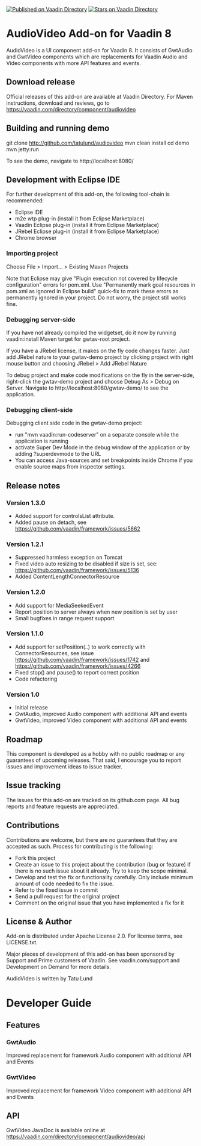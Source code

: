 [![Published on Vaadin  Directory](https://img.shields.io/badge/Vaadin%20Directory-published-00b4f0.svg)](https://vaadin.com/directory/component/audiovideo)
[![Stars on Vaadin Directory](https://img.shields.io/vaadin-directory/star/audiovideo.svg)](https://vaadin.com/directory/component/audiovideo)

# AudioVideo Add-on for Vaadin 8

AudioVideo is a UI component add-on for Vaadin 8. It consists of GwtAudio and GwtVideo components which are replacements
for Vaadin Audio and Video components with more API features and events.

## Download release

Official releases of this add-on are available at Vaadin Directory. For Maven instructions, download and reviews, go to https://vaadin.com/directory/component/audiovideo

## Building and running demo

git clone http://github.com/tatulund/audiovideo
mvn clean install
cd demo
mvn jetty:run

To see the demo, navigate to http://localhost:8080/

## Development with Eclipse IDE

For further development of this add-on, the following tool-chain is recommended:
- Eclipse IDE
- m2e wtp plug-in (install it from Eclipse Marketplace)
- Vaadin Eclipse plug-in (install it from Eclipse Marketplace)
- JRebel Eclipse plug-in (install it from Eclipse Marketplace)
- Chrome browser

### Importing project

Choose File > Import... > Existing Maven Projects

Note that Eclipse may give "Plugin execution not covered by lifecycle configuration" errors for pom.xml. Use "Permanently mark goal resources in pom.xml as ignored in Eclipse build" quick-fix to mark these errors as permanently ignored in your project. Do not worry, the project still works fine. 

### Debugging server-side

If you have not already compiled the widgetset, do it now by running vaadin:install Maven target for gwtav-root project.

If you have a JRebel license, it makes on the fly code changes faster. Just add JRebel nature to your gwtav-demo project by clicking project with right mouse button and choosing JRebel > Add JRebel Nature

To debug project and make code modifications on the fly in the server-side, right-click the gwtav-demo project and choose Debug As > Debug on Server. Navigate to http://localhost:8080/gwtav-demo/ to see the application.

### Debugging client-side

Debugging client side code in the gwtav-demo project:
  - run "mvn vaadin:run-codeserver" on a separate console while the application is running
  - activate Super Dev Mode in the debug window of the application or by adding ?superdevmode to the URL
  - You can access Java-sources and set breakpoints inside Chrome if you enable source maps from inspector settings.
 
## Release notes

### Version 1.3.0
- Added support for controlsList attribute.
- Added pause on detach, see https://github.com/vaadin/framework/issues/5662

### Version 1.2.1
- Suppressed harmless exception on Tomcat
- Fixed video auto resizing to be disabled if size is set, see: https://github.com/vaadin/framework/issues/5136
- Added ContentLengthConnectorResource

### Version 1.2.0
- Add support for MediaSeekedEvent
- Report position to server always when new position is set by user
- Small bugfixes in range request support

### Version 1.1.0
- Add support for setPosition(..) to work correctly with ConnectorResources, see issue https://github.com/vaadin/framework/issues/1742 and https://github.com/vaadin/framework/issues/4266
- Fixed stop() and pause() to report correct position
- Code refactoring

### Version 1.0
- Initial release
- GwtAudio, improved Audio component with additional API and events
- GwtVideo, improved Video component with additional API and events

## Roadmap

This component is developed as a hobby with no public roadmap or any guarantees of upcoming releases. That said, I encourage you to report issues and improvement ideas to issue tracker.

## Issue tracking

The issues for this add-on are tracked on its github.com page. All bug reports and feature requests are appreciated. 

## Contributions

Contributions are welcome, but there are no guarantees that they are accepted as such. Process for contributing is the following:
- Fork this project
- Create an issue to this project about the contribution (bug or feature) if there is no such issue about it already. Try to keep the scope minimal.
- Develop and test the fix or functionality carefully. Only include minimum amount of code needed to fix the issue.
- Refer to the fixed issue in commit
- Send a pull request for the original project
- Comment on the original issue that you have implemented a fix for it

## License & Author

Add-on is distributed under Apache License 2.0. For license terms, see LICENSE.txt.

Major pieces of development of this add-on has been sponsored by Support and Prime customers of Vaadin. See vaadin.com/support and Development on Demand for more details.

AudioVideo is written by Tatu Lund

# Developer Guide

## Features

### GwtAudio

Improved replacement for framework Audio component with additional API and Events

### GwtVideo

Improved replacement for framework Video component with additional API and Events

## API

GwtVideo JavaDoc is available online at https://vaadin.com/directory/component/audiovideo/api
